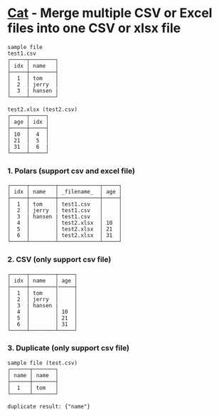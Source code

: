 # [Cat](../src-tauri/src/lib/command/cat.rs) - Merge multiple CSV or Excel files into one CSV or xlsx file

```
sample file
test1.csv
┌─────┬────────┐
│ idx │ name   │
├─────┼────────┤
│  1  │ tom    │
│  2  │ jerry  │
│  3  | hansen |
└─────┴────────┘

test2.xlsx (test2.csv)
┌─────┬─────┐
│ age │ idx │
├─────┼─────┤
│ 10  │  4  │
│ 21  │  5  │
│ 31  |  6  |
└─────┴─────┘
```

### 1. Polars (support csv and excel file)

```
┌─────┬────────┬─────────────┬─────┐
│ idx │ name   │ _filename_  │ age │
├─────┼────────┼─────────────┼─────┤
│  1  │ tom    │ test1.csv   │     │
│  2  │ jerry  │ test1.csv   │     │
│  3  | hansen | test1.csv   │     │
│  4  │        │ test2.xlsx  │ 10  │
│  5  │        │ test2.xlsx  │ 21  │
│  6  │        │ test2.xlsx  │ 31  │
└─────┴────────┴─────────────┴─────┘
```

### 2. CSV (only support csv file)

```
┌─────┬────────┬─────┐
│ idx │ name   │ age │
├─────┼────────┤─────┤
│  1  │ tom    │     │
│  2  │ jerry  │     │
│  3  | hansen |     │
│  4  │        │ 10  │
│  5  │        │ 21  │
│  6  │        │ 31  │
└─────┴────────┴─────┘
```

### 3. Duplicate (only support csv file)

```
sample file (test.csv)
┌──────┬───────┐
│ name │ name  │
├──────┼───────┤
│  1   │ tom   │
└──────┴───────┘

duplicate result: {"name"}
```


